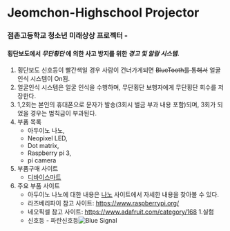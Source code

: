 # Jeomchon-Highschool Projector 
### 점촌고등학교 청소년 미래상상 프로젝터 - 
#### 횡단보도에서 **_무단횡단_** 에 의한 사고 방지를 위한 **_경고 및 알람 시스템_**.
1. 횡단보도 신호등이 빨간색일 경우 사람이 건너가게되면 ~~BlueTooth를 통해서~~ 얼굴인식 시스템이 On됨.
1. 얼굴인식 시스템은 얼굴 인식을 수행하며, 무단횡단 보행자에게 무단횡단 회수를 저장한다. 
1. 1,2회는 본인의 휴대폰으로 문자가 발송(3회시 벌금 부과 내용 포함)되며, 3회가 되었을 경우는 범칙금이 부과된다.
1. 부품 목록
    * 아두이노 나노, 
    * Neopixel LED, 
    + Dot matrix, 
    - Raspberry pi 3,
    - pi camera
1. 부품구매 사이트
   * [디바이스마트](http://www.devicemart.co.kr/main/index)
1. 주요 부품 사이트
   * 아두이노 나노에 대한 내용은 [나노](https://store.arduino.cc/usa/arduino-nano) 사이트에서 자세한 내용을 찾아볼 수 있다.
   * 라즈베리파이 참고 사이트: https://www.raspberrypi.org/
   * 네오픽셀 참고 사이트: <https://www.adafruit.com/category/168>
1.실험 
   * 신호등 - 파란신호등![Blue Signal](./Experiment_images/Cross_Blue.jpg)
